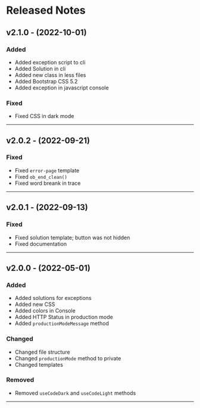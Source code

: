 # Released Notes

## v2.1.0 - (2022-10-01)

### Added

- Added exception script to cli
- Added Solution in cli
- Added new class in less files
- Added Bootstrap CSS 5.2
- Added exception in javascript console

### Fixed

- Fixed CSS in dark mode

------------------------------------------------

## v2.0.2 - (2022-09-21)

### Fixed

- Fixed `error-page` template
- Fixed `ob_end_clean()`
- Fixed word breank in trace

------------------------------------------------

## v2.0.1 - (2022-09-13)

### Fixed

- Fixed solution template; button was not hidden
- Fixed documentation

------------------------------------------------

## v2.0.0 - (2022-05-01)

### Added

- Added solutions for exceptions
- Added new CSS
- Added colors in Console
- Added HTTP Status in production mode
- Added `productionModeMessage` method

### Changed

- Changed file structure
- Changed `productionMode` method to private
- Changed templates

### Removed

- Removed `useCodeDark` and `useCodeLight` methods
------------------------------------------------